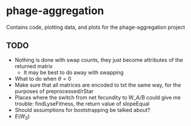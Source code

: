 # phage-aggregation

Contains code, plotting data, and plots for the phage-aggregation project

## TODO

- Nothing is done with swap counts, they just become attributes of the returned matrix
	- It may be best to do away with swapping
- What to do when $\theta = 0$
- Make sure that all matrices are encoded to txt the same way, for the purposes of preprocessed/rStar
- Places where the switch from net fecundity to W_A/B could give me trouble: findLyseFitness, the return value of slopeEqual
- Should assumptions for bootstrapping be talked about?
- $E(W_S)$
